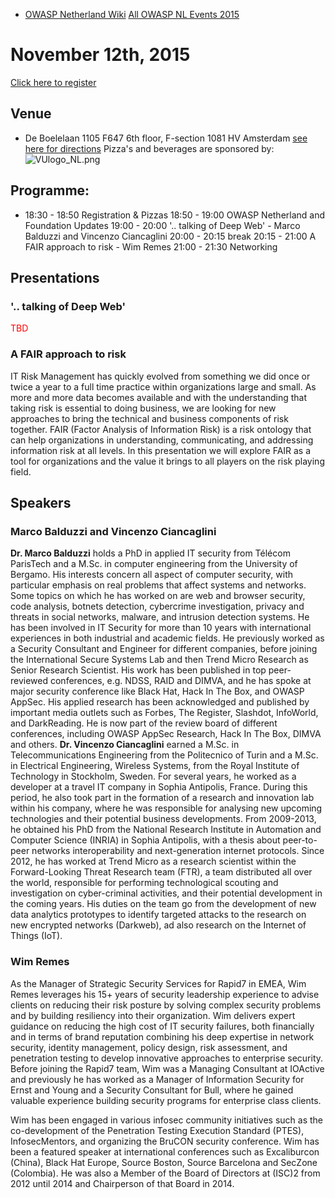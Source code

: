   - [OWASP Netherland Wiki](Netherlands "wikilink")
    [All OWASP NL Events
    2015](Netherlands_Previous_Events_2015 "wikilink")

# November 12th, 2015

[Click here to
register](http://www.eventbrite.nl/e/owasp-netherlands-chapter-meeting-november-12th-2015-amsterdam-tickets-19294675895)

## Venue

  - De Boelelaan 1105
    F647 6th floor, F-section
    1081 HV Amsterdam
    [see here for
    directions](http://www.vu.nl/nl/over-de-vu/contact-routebeschrijving/routebeschrijvingen/index.asp)
    Pizza's and beverages are sponsored by:
    ![VUlogo_NL.png](VUlogo_NL.png "VUlogo_NL.png")

## Programme:

  -
    18:30 - 18:50 Registration & Pizzas
    18:50 - 19:00 OWASP Netherland and Foundation Updates
    19:00 - 20:00 '.. talking of Deep Web' - Marco Balduzzi and Vincenzo
    Ciancaglini
    20:00 - 20:15 break
    20:15 - 21:00 A FAIR approach to risk - Wim Remes
    21:00 - 21:30 Networking

## Presentations

### '.. talking of Deep Web'

<span style="color:#FF0000"> TBD </span>

### A FAIR approach to risk

IT Risk Management has quickly evolved from something we did once or
twice a year to a full time practice within organizations large and
small. As more and more data becomes available and with the
understanding that taking risk is essential to doing business, we are
looking for new approaches to bring the technical and business
components of risk together. FAIR (Factor Analysis of Information Risk)
is a risk ontology that can help organizations in understanding,
communicating, and addressing information risk at all levels. In this
presentation we will explore FAIR as a tool for organizations and the
value it brings to all players on the risk playing field.

## Speakers

### Marco Balduzzi and Vincenzo Ciancaglini

**Dr. Marco Balduzzi** holds a PhD in applied IT security from Télécom
ParisTech and a M.Sc. in computer engineering from the University of
Bergamo. His interests concern all aspect of computer security, with
particular emphasis on real problems that affect systems and networks.
Some topics on which he has worked on are web and browser security, code
analysis, botnets detection, cybercrime investigation, privacy and
threats in social networks, malware, and intrusion detection systems. He
has been involved in IT Security for more than 10 years with
international experiences in both industrial and academic fields. He
previously worked as a Security Consultant and Engineer for different
companies, before joining the International Secure Systems Lab and then
Trend Micro Research as Senior Research Scientist. His work has been
published in top peer-reviewed conferences, e.g. NDSS, RAID and DIMVA,
and he has spoke at major security conference like Black Hat, Hack In
The Box, and OWASP AppSec. His applied research has been acknowledged
and published by important media outlets such as Forbes, The Register,
Slashdot, InfoWorld, and DarkReading. He is now part of the review board
of different conferences, including OWASP AppSec Research, Hack In The
Box, DIMVA and others.
**Dr. Vincenzo Ciancaglini** earned a M.Sc. in Telecommunications
Engineering from the Politecnico of Turin and a M.Sc. in Electrical
Engineering, Wireless Systems, from the Royal Institute of Technology in
Stockholm, Sweden. For several years, he worked as a developer at a
travel IT company in Sophia Antipolis, France. During this period, he
also took part in the formation of a research and innovation lab within
his company, where he was responsible for analysing new upcoming
technologies and their potential business developments. From 2009-2013,
he obtained his PhD from the National Research Institute in Automation
and Computer Science (INRIA) in Sophia Antipolis, with a thesis about
peer-to-peer networks interoperability and next-generation internet
protocols. Since 2012, he has worked at Trend Micro as a research
scientist within the Forward-Looking Threat Research team (FTR), a team
distributed all over the world, responsible for performing technological
scouting and investigation on cyber-criminal activities, and their
potential development in the coming years. His duties on the team go
from the development of new data analytics prototypes to identify
targeted attacks to the research on new encrypted networks (Darkweb), ad
also research on the Internet of Things (IoT).

### Wim Remes

As the Manager of Strategic Security Services for Rapid7 in EMEA, Wim
Remes leverages his 15+ years of security leadership experience to
advise clients on reducing their risk posture by solving complex
security problems and by building resiliency into their organization.
Wim delivers expert guidance on reducing the high cost of IT security
failures, both financially and in terms of brand reputation combining
his deep expertise in network security, identity management, policy
design, risk assessment, and penetration testing to develop innovative
approaches to enterprise security. Before joining the Rapid7 team, Wim
was a Managing Consultant at IOActive and previously he has worked as a
Manager of Information Security for Ernst and Young and a Security
Consultant for Bull, where he gained valuable experience building
security programs for enterprise class clients.

Wim has been engaged in various infosec community initiatives such as
the co-development of the Penetration Testing Execution Standard (PTES),
InfosecMentors, and organizing the BruCON security conference. Wim has
been a featured speaker at international conferences such as
Excaliburcon (China), Black Hat Europe, Source Boston, Source Barcelona
and SecZone (Colombia). He was also a Member of the Board of Directors
at (ISC)2 from 2012 until 2014 and Chairperson of that Board in 2014.